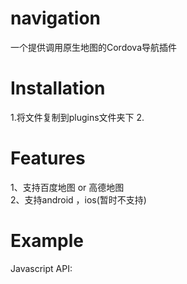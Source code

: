 # navigation
一个提供调用原生地图的Cordova导航插件
# Installation
  1.将文件复制到plugins文件夹下
  2.
# Features
1、支持百度地图 or 高德地图  
2、支持android ，ios(暂时不支持)
# Example
Javascript API:  

